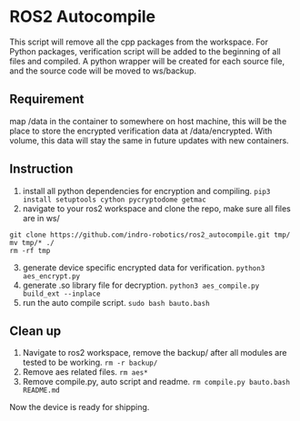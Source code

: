 # ROS2 Autocompile
This script will remove all the cpp packages from the workspace. For Python packages, verification script will be added to the beginning of all files and compiled. A python wrapper will be created for each source file, and the source code will be moved to ws/backup.

## Requirement
map /data in the container to somewhere on host machine, this will be the place to store the encrypted verification data at /data/encrypted. With volume, this data will stay the same in future updates with new containers.

## Instruction
1. install all python dependencies for encryption and compiling. `pip3 install setuptools cython pycryptodome getmac`
2. navigate to your ros2 workspace and clone the repo, make sure all files are in ws/
```
git clone https://github.com/indro-robotics/ros2_autocompile.git tmp/
mv tmp/* ./
rm -rf tmp
```
3. generate device specific encrypted data for verification. `python3 aes_encrypt.py`
4. generate .so library file for decryption. `python3 aes_compile.py build_ext --inplace`
5. run the auto compile script. `sudo bash bauto.bash`

## Clean up
1. Navigate to ros2 workspace, remove the backup/ after all modules are tested to be working. `rm -r backup/`
2. Remove aes related files. `rm aes*`
3. Remove compile.py, auto script and readme. `rm compile.py bauto.bash README.md`

Now the device is ready for shipping.
